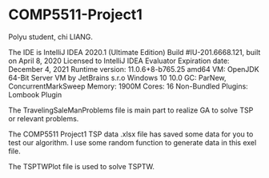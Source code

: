 # COMP5511-Project1
Polyu student, chi LIANG.  
  
The IDE is IntelliJ IDEA 2020.1 (Ultimate Edition)
Build #IU-201.6668.121, built on April 8, 2020
Licensed to IntelliJ IDEA Evaluator
Expiration date: December 4, 2021
Runtime version: 11.0.6+8-b765.25 amd64
VM: OpenJDK 64-Bit Server VM by JetBrains s.r.o
Windows 10 10.0
GC: ParNew, ConcurrentMarkSweep
Memory: 1900M
Cores: 16
Non-Bundled Plugins: Lombook Plugin
  
The TravelingSaleManProblems file is main part to realize GA to solve TSP or relevant problems.  
  
The COMP5511 Project1 TSP data .xlsx file has saved some data for you to test our algorithm. I use some random function to generate data in this exel file.  
  
The TSPTWPlot file is used to solve TSPTW.
